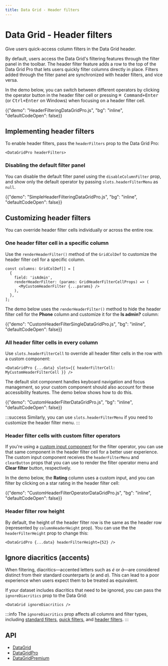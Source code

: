 ```yaml
---
title: Data Grid - Header filters
---
```


# Data Grid - Header filters [<span class="plan-pro"></span>](/x/introduction/licensing/#pro-plan 'Pro plan')

<p class="description">Give users quick-access column filters in the Data Grid header.</p>

By default, users access the Data Grid's filtering features through the filter panel in the toolbar.
The header filter feature adds a row to the top of the Data Grid Pro that lets users quickly filter columns directly in place.
Filters added through the filter panel are synchronized with header filters, and vice versa.

In the demo below, you can switch between different operators by clicking the operator button in the header filter cell or pressing <kbd><kbd class="key">⌘ Command</kbd>+<kbd class="key">Enter</kbd></kbd> (or <kbd><kbd class="key">Ctrl</kbd>+<kbd class="key">Enter</kbd></kbd> on Windows) when focusing on a header filter cell.

{{"demo": "HeaderFilteringDataGridPro.js", "bg": "inline", "defaultCodeOpen": false}}

## Implementing header filters

To enable header filters, pass the `headerFilters` prop to the Data Grid Pro:

```tsx
<DataGridPro headerFilters>
```

### Disabling the default filter panel

You can disable the default filter panel using the `disableColumnFilter` prop, and show only the default operator by passing `slots.headerFilterMenu` as `null`.

{{"demo": "SimpleHeaderFilteringDataGridPro.js", "bg": "inline", "defaultCodeOpen": false}}

## Customizing header filters

You can override header filter cells individually or across the entire row.

### One header filter cell in a specific column

Use the `renderHeaderFilter()` method of the `GridColDef` to customize the header filter cell for a specific column.

```tsx
const columns: GridColDef[] = [
  {
    field: 'isAdmin',
    renderHeaderFilter: (params: GridHeaderFilterCellProps) => (
      <MyCustomHeaderFilter {...params} />
    ),
  },
];
```

The demo below uses the `renderHeaderFilter()` method to hide the header filter cell for the **Phone** column and customize it for the **Is admin?** column:

{{"demo": "CustomHeaderFilterSingleDataGridPro.js", "bg": "inline", "defaultCodeOpen": false}}

### All header filter cells in every column

Use `slots.headerFilterCell` to override all header filter cells in the row with a custom component:

```tsx
<DataGridPro {...data} slots={{ headerFilterCell: MyCustomHeaderFilterCell }} />
```

The default slot component handles keyboard navigation and focus management, so your custom component should also account for these accessibility features.
The demo below shows how to do this.

{{"demo": "CustomHeaderFilterDataGridPro.js", "bg": "inline", "defaultCodeOpen": false}}

:::success
Similarly, you can use `slots.headerFilterMenu` if you need to customize the header filter menu.
:::

### Header filter cells with custom filter operators

If you're using a [custom input component](/x/react-data-grid/filtering/customization/#custom-input-component) for the filter operator, you can use that same component in the header filter cell for a better user experience.
The custom input component receives the `headerFilterMenu` and `clearButton` props that you can use to render the filter operator menu and **Clear filter** button, respectively.

In the demo below, the **Rating** column uses a custom input, and you can filter by clicking on a star rating in the header filter cell:

{{"demo": "CustomHeaderFilterOperatorDataGridPro.js", "bg": "inline", "defaultCodeOpen": false}}

### Header filter row height

By default, the height of the header filter row is the same as the header row (represented by `columnHeaderHeight` prop).
You can use the the `headerFilterHeight` prop to change this:

```tsx
<DataGridPro {...data} headerFilterHeight={52} />
```

## Ignore diacritics (accents)

When filtering, diacritics—accented letters such as _é_ or _à_—are considered distinct from their standard counterparts (_e_ and _a_).
This can lead to a poor experience when users expect them to be treated as equivalent.

If your dataset includes diacritics that need to be ignored, you can pass the `ignoreDiacritics` prop to the Data Grid:

```tsx
<DataGrid ignoreDiacritics />
```

:::info
The `ignoreDiacritics` prop affects all columns and filter types, including [standard filters](/x/react-data-grid/filtering/), [quick filters](/x/react-data-grid/filtering/quick-filter/), and [header filters](/x/react-data-grid/filtering/header-filters/).
:::

## API

- [DataGrid](/x/api/data-grid/data-grid/)
- [DataGridPro](/x/api/data-grid/data-grid-pro/)
- [DataGridPremium](/x/api/data-grid/data-grid-premium/)
